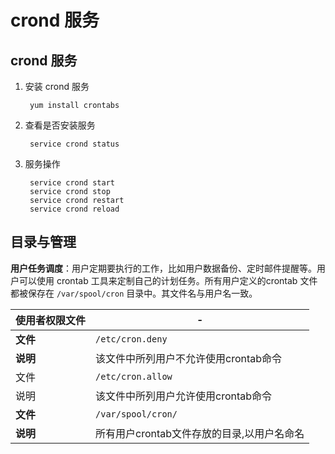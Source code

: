 # crond 服务

## crond 服务

1. 安装 crond 服务

		yum install crontabs

2. 查看是否安装服务

		service crond status

3. 服务操作

		service crond start
		service crond stop
		service crond restart
		service crond reload

## 目录与管理


**用户任务调度**：用户定期要执行的工作，比如用户数据备份、定时邮件提醒等。用户可以使用 crontab 工具来定制自己的计划任务。所有用户定义的crontab 文件都被保存在 `/var/spool/cron` 目录中。其文件名与用户名一致。


使用者权限文件|-
----|---
**文件**| `/etc/cron.deny`
**说明** | 该文件中所列用户不允许使用crontab命令
文件| `/etc/cron.allow`
说明| 该文件中所列用户允许使用crontab命令
**文件**| `/var/spool/cron/`
**说明**| 所有用户crontab文件存放的目录,以用户名命名
